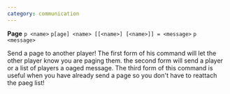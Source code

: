```yaml
---
category: communication
---
```


**Page**
`p <name>`
`p[age] <name> [[<name>] [<name>]] = <message>`
`p <message>`

Send a page to another player! The first form of his command will let the other player know you are paging them. the second form will send a player or a list of players a oaged message. The third form of this command is useful when you have already send a page so you don't have to reattach the paeg list!

